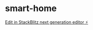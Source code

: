 # smart-home

[Edit in StackBlitz next generation editor ⚡️](https://stackblitz.com/~/github.com/Darshanlodhiya/smart-home)